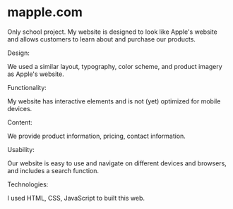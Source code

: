 # mapple.com
Only school project.
My website is designed to look like Apple's website and allows customers to learn about and purchase our products.

Design:

We used a similar layout, typography, color scheme, and product imagery as Apple's website.

Functionality:

My website has interactive elements and is not (yet) optimized for mobile devices.

Content:

We provide product information, pricing, contact information.

Usability:

Our website is easy to use and navigate on different devices and browsers, and includes a search function.

Technologies:

I used HTML, CSS, JavaScript to built this web.
